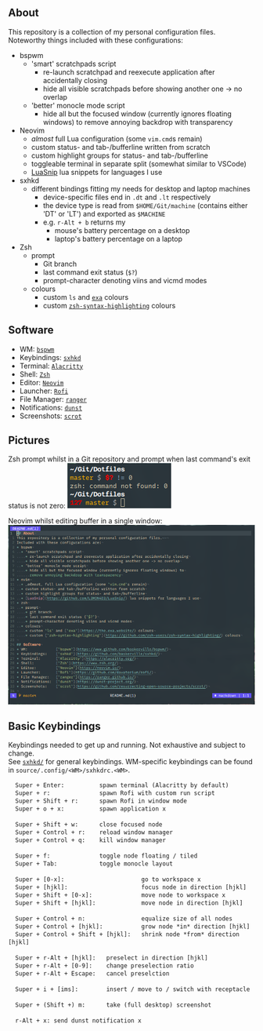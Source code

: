 ## About
This repository is a collection of my personal configuration files.  
Noteworthy things included with these configurations:
* bspwm
  * 'smart' scratchpads script
    * re-launch scratchpad and reexecute application after accidentally closing
    * hide all visible scratchpads before showing another one -> no overlap
  * 'better' monocle mode script
    * hide all but the focused window (currently ignores floating windows) to
      remove annoying backdrop with transparency
* Neovim
  * _almost_ full Lua configuration (some `vim.cmd`s remain)
  * custom status- and tab-/bufferline written from scratch
  * custom highlight groups for status- and tab-/bufferline
  * toggleable terminal in separate split (somewhat similar to VSCode)
  * [LuaSnip](https://github.com/L3MON4D3/LuaSnip/) lua snippets for languages I
  use
* sxhkd
  * different bindings fitting my needs for desktop and laptop machines
    * device-specific files end in `.dt` and `.lt` respectively
    * the device type is read from `$HOME/Git/machine` (contains either 'DT' or
    'LT') and exported as `$MACHINE`
    * e.g. `r-Alt + b` returns my
      * mouse's battery percentage on a desktop
      * laptop's battery percentage on a laptop
* Zsh
  * prompt
    * Git branch
    * last command exit status (`$?`)
    * prompt-character denoting viins and vicmd modes
  * colours
    * custom `ls` and [`exa`](https://the.exa.website/) colours
    * custom [`zsh-syntax-highlighting`](https://github.com/zsh-users/zsh-syntax-highlighting/)
    colours

## Software
* WM:             [`bspwm`](https://www.github.com/baskerville/bspwm/)
* Keybindings:    [`sxhkd`](https://github.com/baskerville/sxhkd/)
* Terminal:       [`Alacritty`](https://alacritty.org/)
* Shell:          [`Zsh`](https://www.zsh.org/)
* Editor:         [`Neovim`](https://neovim.io/)
* Launcher:       [`Rofi`](https://github.com/davatorium/rofi/)
* File Manager:   [`ranger`](https://ranger.github.io/)
* Notifications:  [`dunst`](https://dunst-project.org/)
* Screenshots:    [`scrot`](https://github.com/resurrecting-open-source-projects/scrot/)

## Pictures
Zsh prompt whilst in a Git repository and prompt when last command's exit status
is not zero:
![](Pictures/zsh.png)  

Neovim whilst editing buffer in a single window:  
![](Pictures/nvim.png)

## Basic Keybindings
Keybindings needed to get up and running. Not exhaustive and subject to change.  
See [`sxhkd/`](source/.config/sxhkd/) for general keybindings. WM-specific
keybindings can be found in `source/.config/<WM>/sxhkdrc.<WM>`.
```
  Super + Enter:          spawn terminal (Alacritty by default)
  Super + r:              spawn Rofi with custom run script
  Super + Shift + r:      spawn Rofi in window mode
  Super + o + x:          spawn application x

  Super + Shift + w:      close focused node
  Super + Control + r:    reload window manager
  Super + Control + q:    kill window manager

  Super + f:              toggle node floating / tiled
  Super + Tab:            toggle monocle layout

  Super + [0-x]:                      go to workspace x
  Super + [hjkl]:                     focus node in direction [hjkl]
  Super + Shift + [0-x]:              move node to workspace x
  Super + Shift + [hjkl]:             move node in direction [hjkl]

  Super + Control + n:                equalize size of all nodes
  Super + Control + [hjkl]:           grow node *in* direction [hjkl]
  Super + Control + Shift + [hjkl]:   shrink node *from* direction [hjkl]

  Super + r-Alt + [hjkl]:   preselect in direction [hjkl]
  Super + r-Alt + [0-9]:    change preselection ratio
  Super + r-Alt + Escape:   cancel preselction

  Super + i + [ims]:        insert / move to / switch with receptacle

  Super + (Shift +) m:      take (full desktop) screenshot

  r-Alt + x: send dunst notification x
```
